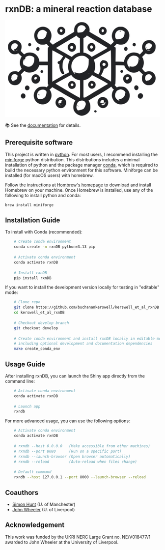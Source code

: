 # rxnDB: a mineral reaction database

![](docs/rxndb-logo.svg)

📚 See the [documentation](https://kerswell-et-al-rxndb.readthedocs.io/en/latest/) for details.

## Prerequisite software

This project is written in [python](https://www.python.org). For most users, I recommend installing the [miniforge](https://github.com/conda-forge/miniforge) python distribution. This distributions includes a minimal installation of python and the package manager [conda](https://docs.conda.io/en/latest/), which is required to build the necessary python environment for this software. Miniforge can be installed (for macOS users) with homebrew.

Follow the instructions at [Hombrew's homepage](https://brew.sh) to download and install Homebrew on your machine. Once Homebrew is installed, use any of the following to install python and conda:

```bash
brew install miniforge
```

## Installation Guide

To install with Conda (recommended):

``` bash
    # Create conda environment
    conda create -n rxnDB python=3.13 pip

    # Activate conda environment
    conda activate rxnDB

    # Install rxnDB
    pip install rxnDB

```

If you want to install the development version locally for testing in "editable" mode:

``` bash
    # Clone repo
    git clone https://github.com/buchanankerswell/kerswell_et_al_rxnDB.git
    cd kerswell_et_al_rxnDB

    # Checkout develop branch
    git checkout develop

    # Create conda environment and install rxnDB locally in editable mode
    # including optional development and documentation dependencies
    make create_conda_env
```

## Usage Guide

After installing rxnDB, you can launch the Shiny app directly from the command line:

``` bash
    # Activate conda environment
    conda activate rxnDB

    # Launch app
    rxndb
```

For more advanced usage, you can use the following options:

``` bash
    # Activate conda environment
    conda activate rxnDB

    # rxndb --host 0.0.0.0   (Make accessible from other machines)
    # rxndb --port 8080      (Run on a specific port)
    # rxndb --launch-browser (Open browser automatically)
    # rxndb --reload         (Auto-reload when files change)

    # Default command
    rxndb --host 127.0.0.1 --port 8000 --launch-browser --reload
```

## Coauthors

 - [Simon Hunt](https://research.manchester.ac.uk/en/persons/simon.hunt) (U. of Manchester)
 - [John Wheeler](https://scholar.google.co.uk/citations?user=jsfp2-8AAAAJ&hl=en) (U. of Liverpool)

## Acknowledgement

This work was funded by the UKRI NERC Large Grant no. NE/V018477/1 awarded to John Wheeler at the University of Liverpool.

